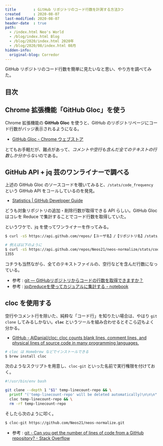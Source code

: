 ```yaml
---
title        : GitHub リポジトリのコード行数を計測する方法3つ
created      : 2020-08-07
last-modified: 2020-08-07
header-date  : true
path:
  - /index.html Neo's World
  - /blog/index.html Blog
  - /blog/2020/index.html 2020年
  - /blog/2020/08/index.html 08月
hidden-info:
  original-blog: Corredor
---
```


GitHub リポジトリのコード行数を簡単に見たいなと思い、やり方を調べてみた。

## 目次

## Chrome 拡張機能「GitHub Gloc」を使う

Chrome 拡張機能の **GitHub Gloc** を使うと、GitHub のリポジトリページにコード行数がバッジ表示されるようになる。

- [GitHub Gloc - Chrome ウェブストア](https://chrome.google.com/webstore/detail/github-gloc/kaodcnpebhdbpaeeemkiobcokcnegdki)

とてもお手軽だが、難点があって、*コメントや空行も含んだ全てのテキストの行数しか分からない*のである。

## GitHub API + jq 芸のワンライナーで調べる

上述の GitHub Gloc のソースコードを覗いてみると、`/stats/code_frequency` という GitHub API をコールしているのを発見。

- [Statistics | GitHub Developer Guide](https://developer.github.com/v3/repos/statistics/#get-the-weekly-commit-activity)

どうも対象リポジトリの追加・削除行数が取得できる API らしい。GitHub Gloc はコレを Reduce で集計することでコード行数を取得していた。

というワケで、jq を使ってワンライナーを作ってみる。

```bash
$ curl -sS https://api.github.com/repos/【ユーザ名】/【リポジトリ名】/stats/code_frequency | jq 'reduce .[] as $row (0; . + $row[1] + $row[2])'

# 例えば以下のように
$ curl -sS https://api.github.com/repos/Neos21/neos-normalize/stats/code_frequency | jq 'reduce .[] as $row (0; . + $row[1] + $row[2])'
1355
```

コチラも当然ながら、全てのテキストファイルの、空行などを含んだ行数になっている。

- 参考 : [git — GitHubリポジトリからコードの行数を取得できますか？](https://www.it-swarm-ja.tech/ja/git/github%e3%83%aa%e3%83%9d%e3%82%b8%e3%83%88%e3%83%aa%e3%81%8b%e3%82%89%e3%82%b3%e3%83%bc%e3%83%89%e3%81%ae%e8%a1%8c%e6%95%b0%e3%82%92%e5%8f%96%e5%be%97%e3%81%a7%e3%81%8d%e3%81%be%e3%81%99%e3%81%8b%ef%bc%9f/1050598605/)
- 参考 : [jqのreduceを使ってカジュアルに集計する - notebook](https://swfz.hatenablog.com/entry/2020/01/30/230451)

## cloc を使用する

空行やコメント行を除いた、純粋な「コード行」を知りたい場合は、やはり `git clone` してみるしかない。**`cloc`** というツールを組み合わせるとそこら辺もよく分かる。

- [GitHub - AlDanial/cloc: cloc counts blank lines, comment lines, and physical lines of source code in many programming languages.](https://github.com/AlDanial/cloc)

```bash
# cloc は Homebrew などでインストールできる
$ brew install cloc
```

次のようなスクリプトを用意し、`cloc-git` といった名前で実行権限を付けておく。

```bash
#!/usr/bin/env bash

git clone --depth 1 "$1" temp-linecount-repo && \
  printf "('temp-linecount-repo' will be deleted automatically)\n\n\n" && \
  cloc temp-linecount-repo && \
  rm -rf temp-linecount-repo
```

そしたら次のように叩く。

```bash
$ cloc-git https://github.com/Neos21/neos-normalize.git
```

- 参考 : [git - Can you get the number of lines of code from a GitHub repository? - Stack Overflow](https://stackoverflow.com/questions/26881441/can-you-get-the-number-of-lines-of-code-from-a-github-repository)
